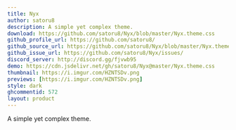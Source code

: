 ```yaml
---
title: Nyx
author: satoru8
description: A simple yet complex theme.
download: https://github.com/satoru8/Nyx/blob/master/Nyx.theme.css
github_profile_url: https://github.com/satoru8/
github_source_url: https://github.com/satoru8/Nyx/blob/master/Nyx.theme.css
github_issue_url: https://github.com/satoru8/Nyx/issues/
discord_server: http://discord.gg/fjvwb95
demo: https://cdn.jsdelivr.net/gh/satoru8/Nyx@master/Nyx.theme.css
thumbnail: https://i.imgur.com/HZNTSDv.png
previews: [https://i.imgur.com/HZNTSDv.png]
style: dark
ghcommentid: 572 
layout: product
---
```

A simple yet complex theme.